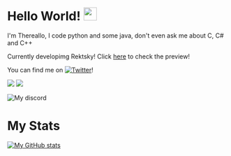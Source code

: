# Hello World! <img src="https://raw.githubusercontent.com/MartinHeinz/MartinHeinz/master/wave.gif" width="30px">
I'm Thereallo, I code python and some java, don't even ask me about C, C# and C++

Currently developimg Rektsky! Click [here](https://www.youtube.com/watch?v=IMAbzHamR6M) to check the preview!

<!-- Actual text -->

You can find me on [![Twitter][1.2]][1]!

![](https://img.shields.io/badge/Languages-Python-blue) ![](https://img.shields.io/badge/Languages-Java-orange) 
<!-- Icons -->

[1.2]: http://i.imgur.com/wWzX9uB.png (twitter icon without padding)
[2.2]: https://raw.githubusercontent.com/MartinHeinz/MartinHeinz/master/linkedin-3-16.png (LinkedIn icon without padding)

<!-- Links to your social media accounts -->

[1]: https://twitter.com/Thereallo6

![My discord](https://discord.c99.nl/widget/theme-1/620935109303026270.png)


# My Stats
[![My GitHub stats](https://github-readme-stats.vercel.app/api?username=Thereallo1026&theme=dark&show_icons=true)](https://github.com/anuraghazra/github-readme-stats)
